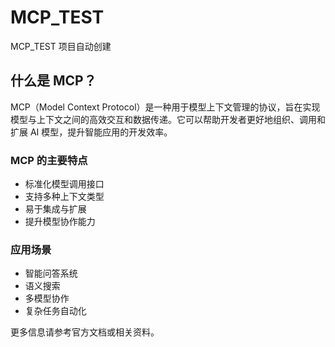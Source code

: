 # MCP_TEST

MCP_TEST 项目自动创建

## 什么是 MCP？

MCP（Model Context Protocol）是一种用于模型上下文管理的协议，旨在实现模型与上下文之间的高效交互和数据传递。它可以帮助开发者更好地组织、调用和扩展 AI 模型，提升智能应用的开发效率。

### MCP 的主要特点
- 标准化模型调用接口
- 支持多种上下文类型
- 易于集成与扩展
- 提升模型协作能力

### 应用场景
- 智能问答系统
- 语义搜索
- 多模型协作
- 复杂任务自动化

更多信息请参考官方文档或相关资料。